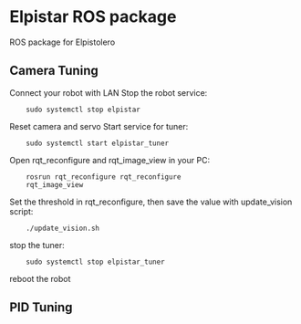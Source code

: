 Elpistar ROS package
============
ROS package for Elpistolero

Camera Tuning
-------------
Connect your robot with LAN
Stop the robot service:
```
    sudo systemctl stop elpistar
```
Reset camera and servo
Start service for tuner:
```
    sudo systemctl start elpistar_tuner
```
Open rqt_reconfigure and rqt_image_view in your PC:
```
    rosrun rqt_reconfigure rqt_reconfigure
    rqt_image_view
```
Set the threshold in rqt_reconfigure, then save the value with update_vision script:
```
    ./update_vision.sh
```
stop the tuner:
```
    sudo systemctl stop elpistar_tuner
```
reboot the robot

PID Tuning
----------
